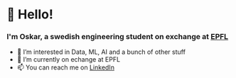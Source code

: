 # 👋 Hello! 
### I'm Oskar, a swedish engineering student on exchange at [EPFL](https://www.epfl.ch/fr/) 
- 👀 I’m interested in Data, ML, AI and a bunch of other stuff
- 🌱 I’m currently on echange at EPFL
- 📫 You can reach me on [LinkedIn](https://www.linkedin.com/in/oskar-hallström-b747a7114/)

<!---
ohallstrom/ohallstrom is a ✨ special ✨ repository because its `README.md` (this file) appears on your GitHub profile.
You can click the Preview link to take a look at your changes.
--->
